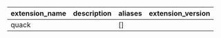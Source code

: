 | extension_name | description | aliases | extension_version |
|----------------|-------------|---------|-------------------|
| quack          |             | []      |                   |
